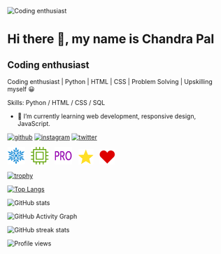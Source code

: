 ![Coding enthusiast](https://previews.123rf.com/images/karpenkoilia/karpenkoilia1703/karpenkoilia170300054/74737038-creative-illustration-of-a-web-banner-for-coding-modern-linear-concept-for-programming-.jpg)

# Hi there 👋, my name is Chandra Pal
## Coding enthusiast


Coding enthusiast | Python | HTML | CSS | Problem Solving | Upskilling myself 😀

Skills: Python / HTML / CSS / SQL

- 🌱 I’m currently learning web development, responsive design, JavaScript. 


[<img src='https://cdn.jsdelivr.net/npm/simple-icons@3.0.1/icons/github.svg' alt='github' height='40'>](https://github.com/chandrapal12)  [<img src='https://cdn.jsdelivr.net/npm/simple-icons@3.0.1/icons/instagram.svg' alt='instagram' height='40'>](https://www.instagram.com/im_cpk/)  [<img src='https://cdn.jsdelivr.net/npm/simple-icons@3.0.1/icons/twitter.svg' alt='twitter' height='40'>](https://twitter.com/@cpk_98)  

<a href='https://archiveprogram.github.com/'><img src='https://raw.githubusercontent.com/acervenky/animated-github-badges/master/assets/acbadge.gif' width='40' height='40'></a> <a href='https://docs.github.com/en/developers'><img src='https://raw.githubusercontent.com/acervenky/animated-github-badges/master/assets/devbadge.gif' width='40' height='40'></a> <a href='https://github.com/pricing'><img src='https://raw.githubusercontent.com/acervenky/animated-github-badges/master/assets/pro.gif' width='40' height='40'></a> <a href='https://stars.github.com/'><img src='https://raw.githubusercontent.com/acervenky/animated-github-badges/master/assets/starbadge.gif' width='35' height='35'></a> <a href='https://docs.github.com/en/github/supporting-the-open-source-community-with-github-sponsors'><img src='https://raw.githubusercontent.com/acervenky/animated-github-badges/master/assets/sponsorbadge.gif' width='35' height='35'></a> 

[![trophy](https://github-profile-trophy.vercel.app/?username=chandrapal12)](https://github.com/ryo-ma/github-profile-trophy)

[![Top Langs](https://github-readme-stats.vercel.app/api/top-langs/?username=chandrapal12)](https://github.com/anuraghazra/github-readme-stats)

![GitHub stats](https://github-readme-stats.vercel.app/api?username=chandrapal12&show_icons=true)  

![GitHub Activity Graph](https://activity-graph.herokuapp.com/graph?username=chandrapal12)  

![GitHub streak stats](https://github-readme-streak-stats.herokuapp.com/?user=chandrapal12)  

![Profile views](https://gpvc.arturio.dev/chandrapal12)  
